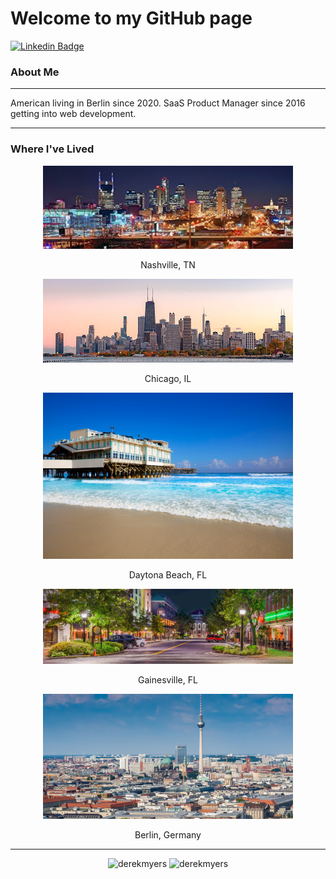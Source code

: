 # Welcome to my GitHub page
[![Linkedin Badge](https://img.shields.io/badge/-DerekMyers-blue?style=flat-square&logo=Linkedin&logoColor=white&link=https://www.linkedin.com/in/derekmyers/)](https://www.linkedin.com/in/derekmyers/)

### About Me
___
American living in Berlin since 2020. SaaS Product Manager since 2016 getting into web development.


___
### Where I've Lived
<p align="center"> <img src="./images/nashville.jpg" width="400px"/>
 
<p align="center">Nashville, TN

 
<p align="center"> <img src="./images/chicago.jpeg" width="400px"/>
 
 <p align="center">Chicago, IL


<p align="center"> <img src="./images/daytona.jpeg" width="400px"/>
 
 <p align="center">Daytona Beach, FL


<p align="center"> <img src="./images/gainesville.jpeg" width="400px"/>
 
 <p align="center">Gainesville, FL


<p align="center"> <img src="./images/berlin.jpeg" width="400px"/>
 
 <p align="center">Berlin, Germany
</p>

___

<p align="center"> <img src="https://github-readme-stats.vercel.app/api?username=cashmerelc&theme=vue-dark&show_icons=true&hide_border=true&count_private=true" alt="derekmyers" />

<img src="https://github-readme-streak-stats.herokuapp.com/?user=cashmerelc&theme=vue-dark&hide_border=true" alt="derekmyers" />
</p>


